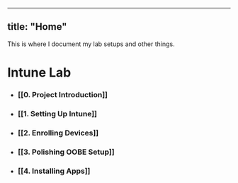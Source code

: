 
---
title: "Home"
---

This is where I document my lab setups and other things.
# Intune Lab

- ### [[0. Project Introduction]]
- ### [[1. Setting Up Intune]]
- ### [[2. Enrolling Devices]]
- ### [[3. Polishing OOBE Setup]]
- ### [[4. Installing Apps]]





